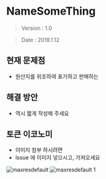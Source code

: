 # NameSomeThing

> Version : 1.0

> Date : 2019.1.12

## 현재 문제점
- 원산지를 위조하여 표기하고 판매하는 

## 해결 방안
- 역시 짧게 작성해 주세요

## 토큰 이코노미
- 이미지 첨부 하시려면
- Issue 에 이미지 넣으시고, 가져오세요

<img src="https://user-images.githubusercontent.com/35910566/51069720-0490dd00-1678-11e9-9ad9-903d9535dc8f.jpg" alt="maxresdefault" style="max-width:100%;">

<img src="https://user-images.githubusercontent.com/35910566/51069729-16728000-1678-11e9-8943-18376d722a1d.jpg" alt="maxresdefault 1" style="max-width:100%;">